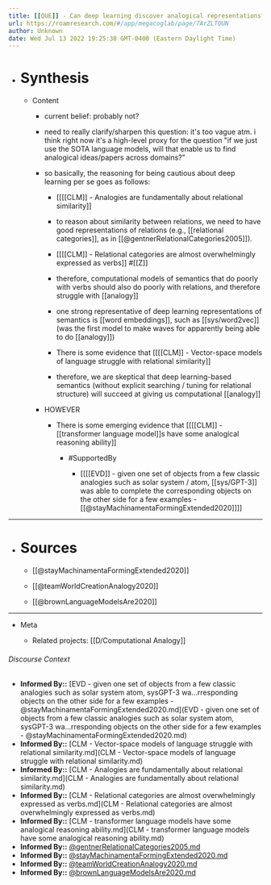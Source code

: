 ```yaml
---
title: [[QUE]] - Can deep learning discover analogical representations?
url: https://roamresearch.com/#/app/megacoglab/page/7ArZLTQUN
author: Unknown
date: Wed Jul 13 2022 19:25:38 GMT-0400 (Eastern Daylight Time)
---
```


- # Synthesis

    - Content

        - current belief: probably not?

        - need to really clarify/sharpen this question: it's too vague atm. i think right now it's a high-level proxy for the question "if we just use the SOTA language models, will that enable us to find analogical ideas/papers across domains?"

        - so basically, the reasoning for being cautious about deep learning per se goes as follows:

            - [[[[CLM]] - Analogies are fundamentally about relational similarity]]

            - to reason about similarity between relations, we need to have good representations of relations (e.g., [[relational categories]], as in [[@gentnerRelationalCategories2005]]).

            - [[[[CLM]] - Relational categories are almost overwhelmingly expressed as verbs]] #[[Z]]

            - therefore, computational models of semantics that do poorly with verbs should also do poorly with relations, and therefore struggle with [[analogy]]

            - one strong representative of deep learning representations of semantics is [[word embeddings]], such as [[sys/word2vec]] (was the first model to make waves for apparently being able to do [[analogy]])

            - There is some evidence that [[[[CLM]] - Vector-space models of language struggle with relational similarity]]

            - therefore, we are skeptical that deep learning-based semantics (without explicit searching / tuning for relational structure) will succeed at giving us computational [[analogy]]

        - HOWEVER

            - There is some emerging evidence that [[[[CLM]] - [[transformer language model]]s have some analogical reasoning ability]]

                - #SupportedBy

                    - [[[[EVD]] - given one set of objects from a few classic analogies such as solar system / atom, [[sys/GPT-3]] was able to complete the corresponding objects on the other side for a few examples - [[@stayMachinamentaFormingExtended2020]]]]
- ---
- # Sources

    - [[@stayMachinamentaFormingExtended2020]]

    - [[@teamWorldCreationAnalogy2020]]

    - [[@brownLanguageModelsAre2020]]
- ---
- Meta

    - Related projects: [[D/Computational Analogy]]

###### Discourse Context

- **Informed By::** [EVD - given one set of objects from a few classic analogies such as solar system  atom, sysGPT-3 wa...rresponding objects on the other side for a few examples - @stayMachinamentaFormingExtended2020.md](EVD - given one set of objects from a few classic analogies such as solar system  atom, sysGPT-3 wa...rresponding objects on the other side for a few examples - @stayMachinamentaFormingExtended2020.md)
- **Informed By::** [CLM - Vector-space models of language struggle with relational similarity.md](CLM - Vector-space models of language struggle with relational similarity.md)
- **Informed By::** [CLM - Analogies are fundamentally about relational similarity.md](CLM - Analogies are fundamentally about relational similarity.md)
- **Informed By::** [CLM - Relational categories are almost overwhelmingly expressed as verbs.md](CLM - Relational categories are almost overwhelmingly expressed as verbs.md)
- **Informed By::** [CLM - transformer language models have some analogical reasoning ability.md](CLM - transformer language models have some analogical reasoning ability.md)
- **Informed By::** [@gentnerRelationalCategories2005.md](@gentnerRelationalCategories2005.md)
- **Informed By::** [@stayMachinamentaFormingExtended2020.md](@stayMachinamentaFormingExtended2020.md)
- **Informed By::** [@teamWorldCreationAnalogy2020.md](@teamWorldCreationAnalogy2020.md)
- **Informed By::** [@brownLanguageModelsAre2020.md](@brownLanguageModelsAre2020.md)

